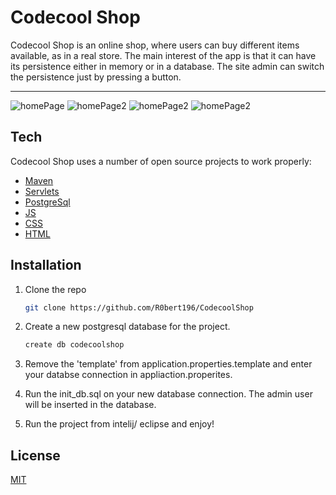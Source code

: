 # Codecool Shop


Codecool Shop is an online shop, where users can buy different items available, as in a real store. The main interest of the app is that it can have its persistence either in memory or in a database. The site admin can switch the persistence just by pressing a button.

---

![homePage](https://i.imgur.com/QSncvll.png) 
![homePage2](https://user-images.githubusercontent.com/89275915/171204162-40637ac4-8a21-460a-ada7-f3c277c51a1a.png)
![homePage2](https://i.imgur.com/LdRE5X9.png)
![homePage2](https://i.imgur.com/a6gQxDn.png)



## Tech

Codecool Shop uses a number of open source projects to work properly:

- [Maven]
- [Servlets]
- [PostgreSql]
- [JS]
- [CSS]
- [HTML]

## Installation

1. Clone the repo
     ```sh
    git clone https://github.com/R0bert196/CodecoolShop
    ```

2.  Create a new postgresql database for the project.
    ```sh
    create db codecoolshop
    ```

3. Remove the 'template' from application.properties.template and enter your databse connection in appliaction.properites.


4. Run the init_db.sql on your new database connection. The admin user will be inserted in the database.
 
5. Run the project from intelij/ eclipse and enjoy!


[JS]: https://www.javascript.com/
[Maven]: https://maven.apache.org/
[Servlets]: https://www.geeksforgeeks.org/introduction-java-servlets/
[PostgreSQL]: https://www.postgresql.org/
[CSS]: https://developer.mozilla.org/en-US/docs/Web/CSS
[HTML]: https://developer.mozilla.org/en-US/docs/Web/HTML


## License

[MIT](https://choosealicense.com/licenses/mit/)


